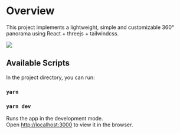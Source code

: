 # Overview

This project implements a lightweight, simple and customizable 360° panorama using React + threejs + tailwindcss.

<img src="gif.gif" />

## Available Scripts

In the project directory, you can run:

### `yarn`

### `yarn dev`

Runs the app in the development mode.\
Open [http://localhost:3000](http://localhost:3000) to view it in the browser.
